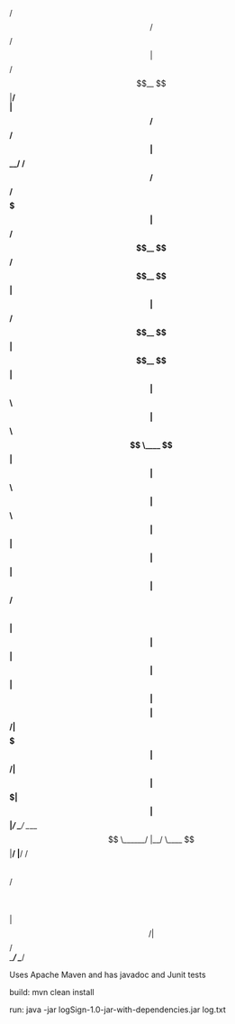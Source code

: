
 /$$                            /$$$$$$  /$$                    
| $$                           /$$__  $$|__/                    
| $$        /$$$$$$   /$$$$$$ | $$  \__/ /$$  /$$$$$$  /$$$$$$$ 
| $$       /$$__  $$ /$$__  $$|  $$$$$$ | $$ /$$__  $$| $$__  $$
| $$      | $$  \ $$| $$  \ $$ \____  $$| $$| $$  \ $$| $$  \ $$
| $$      | $$  | $$| $$  | $$ /$$  \ $$| $$| $$  | $$| $$  | $$
| $$$$$$$$|  $$$$$$/|  $$$$$$$|  $$$$$$/| $$|  $$$$$$$| $$  | $$
|________/ \______/  \____  $$ \______/ |__/ \____  $$|__/  |__/
                     /$$  \ $$               /$$  \ $$          
                    |  $$$$$$/              |  $$$$$$/          
                     \______/                \______/           


Uses Apache Maven and has javadoc and Junit tests

build:
    mvn clean install

run: 
    java -jar logSign-1.0-jar-with-dependencies.jar log.txt